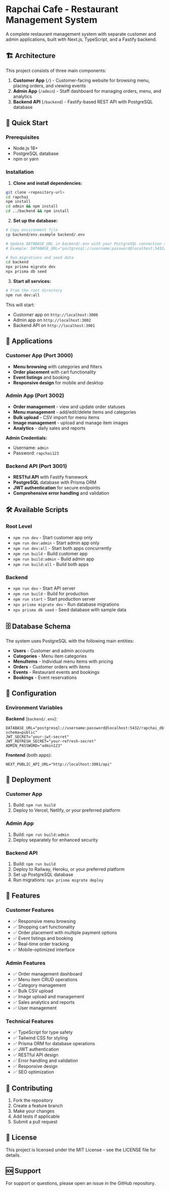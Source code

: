 # Rapchai Cafe - Restaurant Management System

A complete restaurant management system with separate customer and admin applications, built with Next.js, TypeScript, and a Fastify backend.

## 🏗️ Architecture

This project consists of three main components:

1. **Customer App** (`/`) - Customer-facing website for browsing menu, placing orders, and viewing events
2. **Admin App** (`/admin`) - Staff dashboard for managing orders, menu, and analytics  
3. **Backend API** (`/backend`) - Fastify-based REST API with PostgreSQL database

## 🚀 Quick Start

### Prerequisites

- Node.js 18+
- PostgreSQL database
- npm or yarn

### Installation

1. **Clone and install dependencies:**
```bash
git clone <repository-url>
cd rapchai
npm install
cd admin && npm install
cd ../backend && npm install
```

2. **Set up the database:**
```bash
# Copy environment file
cp backend/env.example backend/.env

# Update DATABASE_URL in backend/.env with your PostgreSQL connection string
# Example: DATABASE_URL="postgresql://username:password@localhost:5432/rapchai_db?schema=public"

# Run migrations and seed data
cd backend
npx prisma migrate dev
npx prisma db seed
```

3. **Start all services:**
```bash
# From the root directory
npm run dev:all
```

This will start:
- Customer app on `http://localhost:3000`
- Admin app on `http://localhost:3002` 
- Backend API on `http://localhost:3001`

## 📱 Applications

### Customer App (Port 3000)
- **Menu browsing** with categories and filters
- **Order placement** with cart functionality
- **Event listings** and booking
- **Responsive design** for mobile and desktop

### Admin App (Port 3002)
- **Order management** - view and update order statuses
- **Menu management** - add/edit/delete items and categories
- **Bulk upload** - CSV import for menu items
- **Image management** - upload and manage item images
- **Analytics** - daily sales and reports

**Admin Credentials:**
- Username: `admin`
- Password: `rapchai123`

### Backend API (Port 3001)
- **RESTful API** with Fastify framework
- **PostgreSQL** database with Prisma ORM
- **JWT authentication** for secure endpoints
- **Comprehensive error handling** and validation

## 🛠️ Available Scripts

### Root Level
- `npm run dev` - Start customer app only
- `npm run dev:admin` - Start admin app only  
- `npm run dev:all` - Start both apps concurrently
- `npm run build` - Build customer app
- `npm run build:admin` - Build admin app
- `npm run build:all` - Build both apps

### Backend
- `npm run dev` - Start API server
- `npm run build` - Build for production
- `npm run start` - Start production server
- `npx prisma migrate dev` - Run database migrations
- `npx prisma db seed` - Seed database with sample data

## 🗄️ Database Schema

The system uses PostgreSQL with the following main entities:

- **Users** - Customer and admin accounts
- **Categories** - Menu item categories
- **MenuItems** - Individual menu items with pricing
- **Orders** - Customer orders with items
- **Events** - Restaurant events and bookings
- **Bookings** - Event reservations

## 🔧 Configuration

### Environment Variables

**Backend** (`backend/.env`):
```env
DATABASE_URL="postgresql://username:password@localhost:5432/rapchai_db?schema=public"
JWT_SECRET="your-jwt-secret"
JWT_REFRESH_SECRET="your-refresh-secret"
ADMIN_PASSWORD="admin123"
```

**Frontend** (both apps):
```env
NEXT_PUBLIC_API_URL="http://localhost:3001/api"
```

## 🚀 Deployment

### Customer App
1. Build: `npm run build`
2. Deploy to Vercel, Netlify, or your preferred platform

### Admin App  
1. Build: `npm run build:admin`
2. Deploy separately for enhanced security

### Backend API
1. Build: `npm run build`
2. Deploy to Railway, Heroku, or your preferred platform
3. Set up PostgreSQL database
4. Run migrations: `npx prisma migrate deploy`

## 🎨 Features

### Customer Features
- ✅ Responsive menu browsing
- ✅ Shopping cart functionality
- ✅ Order placement with multiple payment options
- ✅ Event listings and booking
- ✅ Real-time order tracking
- ✅ Mobile-optimized interface

### Admin Features
- ✅ Order management dashboard
- ✅ Menu item CRUD operations
- ✅ Category management
- ✅ Bulk CSV upload
- ✅ Image upload and management
- ✅ Sales analytics and reports
- ✅ User management

### Technical Features
- ✅ TypeScript for type safety
- ✅ Tailwind CSS for styling
- ✅ Prisma ORM for database operations
- ✅ JWT authentication
- ✅ RESTful API design
- ✅ Error handling and validation
- ✅ Responsive design
- ✅ SEO optimization

## 🤝 Contributing

1. Fork the repository
2. Create a feature branch
3. Make your changes
4. Add tests if applicable
5. Submit a pull request

## 📄 License

This project is licensed under the MIT License - see the LICENSE file for details.

## 🆘 Support

For support or questions, please open an issue in the GitHub repository.